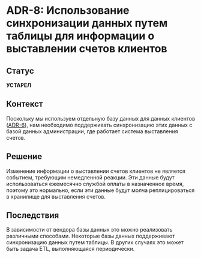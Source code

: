 # ADR-8: Использование синхронизации данных путем таблицы для информации о выставлении счетов клиентов

## Статус

**УСТАРЕЛ**

## Контекст

Поскольку мы используем отдельную базу данных для данных клиентов ([ADR-6](ADR/ADR-6-separate-customer-db.md)), нам необходимо поддерживать синхронизацию этих данных с базой данных администрации, где работает система выставления счетов.

## Решение

Изменение информации о выставлении счетов клиентов не является событием, требующим немедленной реакции. Эти данные будут использоваться ежемесячно службой оплаты в назначенное время, поэтому это нормально, если эти данные будут молча реплицироваться в хранилище для выставления счетов.

## Последствия

В зависимости от вендора базы данных это можно реализовать различными способами. Некоторые базы данных поддерживают синхронизацию данных путем таблицы. В других случаях это может быть задача ETL, выполняющаяся периодически.
